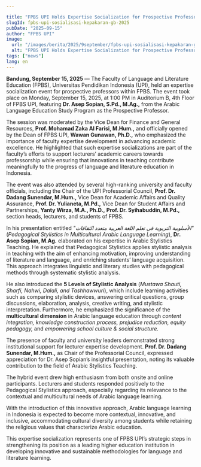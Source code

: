 ```yaml
---

title: "FPBS UPI Holds Expertise Socialization for Prospective Professor: Pedagogical Stylistics in Multicultural Arabic Language Learning"
slugId: fpbs-upi-sosialisasi-kepakaran-gb-2025
pubDate: "2025-09-15"
author: "FPBS UPI"
image:
  url: "/images/berita/2025/9september/fpbs-upi-sosialisasi-kepakaran-gb-2025.webp"
  alt: "FPBS UPI Holds Expertise Socialization for Prospective Professor"
tags: ["news"]
lang: en
---
```


**Bandung, September 15, 2025** — The Faculty of Language and Literature Education (FPBS), Universitas Pendidikan Indonesia (UPI), held an expertise socialization event for prospective professors within FPBS. The event took place on Monday, September 15, 2025, at 1:00 PM in Auditorium B, 4th Floor of FPBS UPI, featuring **Dr. Asep Sopian, S.Pd., M.Ag.,** from the Arabic Language Education Study Program as the Prospective Professor.  

The session was moderated by the Vice Dean for Finance and General Resources, **Prof. Mohamad Zaka Al Farisi, M.Hum.,** and officially opened by the Dean of FPBS UPI, **Wawan Gunawan, Ph.D.,** who emphasized the importance of faculty expertise development in advancing academic excellence. He highlighted that such expertise socializations are part of the faculty’s efforts to support lecturers’ academic careers towards professorship while ensuring that innovations in teaching contribute meaningfully to the progress of language and literature education in Indonesia.  

The event was also attended by several high-ranking university and faculty officials, including the Chair of the UPI Professorial Council, **Prof. Dr. Dadang Sunendar, M.Hum.,** Vice Dean for Academic Affairs and Quality Assurance, **Prof. Dr. Yulianeta, M.Pd.,** Vice Dean for Student Affairs and Partnerships, **Yanty Wirza, M.A., Ph.D.,** **Prof. Dr. Syihabuddin, M.Pd.,** section heads, lecturers, and students of FPBS.  

In his presentation entitled *"الأسلوبية التربوية في تعلم اللغة العربية متعدد الثقافات"* (*Pedagogical Stylistics in Multicultural Arabic Language Learning*), **Dr. Asep Sopian, M.Ag.** elaborated on his expertise in Arabic Stylistics Teaching. He explained that Pedagogical Stylistics applies stylistic analysis in teaching with the aim of enhancing motivation, improving understanding of literature and language, and enriching students’ language acquisition. This approach integrates linguistic and literary studies with pedagogical methods through systematic stylistic analysis.  

He also introduced the **5 Levels of Stylistic Analysis** (*Mustawa Shauti, Sharfi, Nahwi, Dalali, and Tashhawwuri*), which include learning activities such as comparing stylistic devices, answering critical questions, group discussions, elaboration, analysis, creative writing, and stylistic interpretation. Furthermore, he emphasized the significance of the **multicultural dimension** in Arabic language education through *content integration, knowledge construction process, prejudice reduction, equity pedagogy,* and *empowering school culture & social structure.*  

The presence of faculty and university leaders demonstrated strong institutional support for lecturer expertise development. **Prof. Dr. Dadang Sunendar, M.Hum.,** as Chair of the Professorial Council, expressed appreciation for Dr. Asep Sopian’s insightful presentation, noting its valuable contribution to the field of Arabic Stylistics Teaching.  

The hybrid event drew high enthusiasm from both onsite and online participants. Lecturers and students responded positively to the Pedagogical Stylistics approach, especially regarding its relevance to the contextual and multicultural needs of Arabic language learning.  

With the introduction of this innovative approach, Arabic language learning in Indonesia is expected to become more contextual, innovative, and inclusive, accommodating cultural diversity among students while retaining the religious values that characterize Arabic education.  

This expertise socialization represents one of FPBS UPI’s strategic steps in strengthening its position as a leading higher education institution in developing innovative and sustainable methodologies for language and literature learning.  
